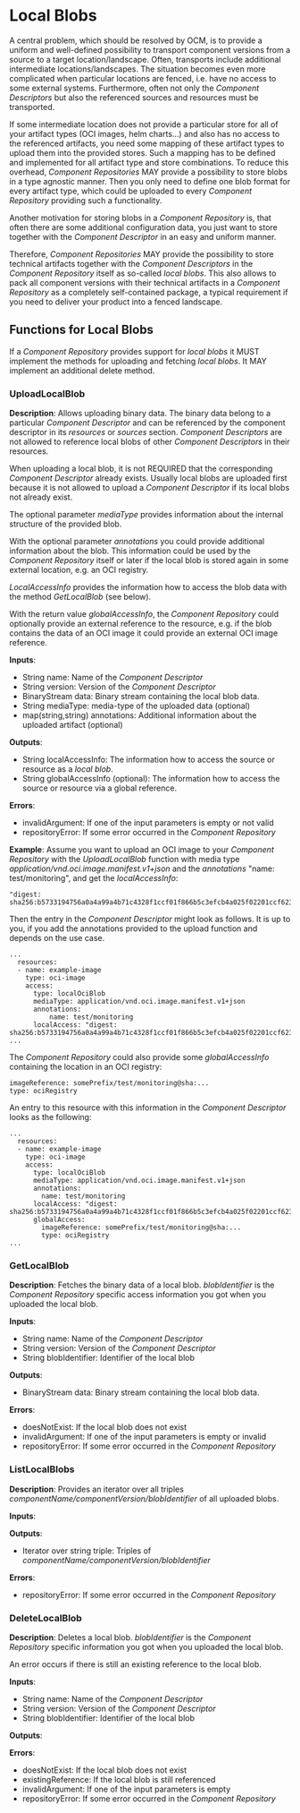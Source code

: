 # Local Blobs

A central problem, which should be resolved by OCM, is to provide a uniform and well-defined possibility to transport 
component versions from a source to a target location/landscape. Often, transports include additional 
intermediate locations/landscapes. The situation becomes even more complicated when particular locations are fenced, 
i.e. have no access to some external systems. Furthermore, often not only the *Component Descriptors* but also the 
referenced sources and resources must be transported. 

If some intermediate location does not provide a particular store for all of your artifact types (OCI 
images, helm charts...) and also has no access to the referenced artifacts, you need some mapping of these artifact 
types to upload them into the provided stores. Such a mapping has to be defined and implemented for all artifact type 
and store combinations. To reduce this overhead, *Component Repositories* MAY provide a possibility to store blobs in 
a type agnostic manner. Then you only need to define one blob format for every artifact type, which could be uploaded 
to every *Component Repository* providing such a functionality.

Another motivation for storing blobs in a *Component Repository* is, that often there are some additional
configuration data, you just want to store together with the *Component Descriptor* in an easy and uniform manner. 

Therefore, *Component Repositories* MAY provide the possibility to store technical artifacts together with the 
*Component Descriptors* in the *Component Repository* itself as so-called *local blobs*. This also allows to pack all 
component versions with their technical artifacts in a *Component Repository* as a completely self-contained package, a 
typical requirement if you need to deliver your product into a fenced landscape. 

## Functions for Local Blobs

If a *Component Repository* provides support for *local blobs* it MUST implement the methods for uploading and fetching
*local blobs*. It MAY implement an additional delete method. 

### UploadLocalBlob

**Description**: Allows uploading binary data. The binary data belong to a particular *Component Descriptor*
and can be referenced by the component descriptor in its *resources* or *sources* section.
*Component Descriptors* are not allowed to reference local blobs of other *Component Descriptors* in their resources.

When uploading a local blob, it is not REQUIRED that the corresponding *Component Descriptor* already exists.
Usually local blobs are uploaded first because it is not allowed to upload a *Component Descriptor* if its local
blobs not already exist.

The optional parameter *mediaType* provides information about the internal structure of the provided blob.

With the optional parameter *annotations* you could provide additional information about the blob. This information
could be used by the *Component Repository* itself or later if the local blob is stored again in some external
location, e.g. an OCI registry.

*LocalAccessInfo* provides the information how to access the blob data with the method *GetLocalBlob* (see below).

With the return value *globalAccessInfo*, the *Component Repository* could optionally provide an external reference to
the resource, e.g. if the blob contains the data of an OCI image it could provide an external OCI image reference.

**Inputs**:

- String name: Name of the *Component Descriptor*
- String version: Version of the *Component Descriptor*
- BinaryStream data: Binary stream containing the local blob data.
- String mediaType: media-type of the uploaded data (optional)
- map(string,string) annotations: Additional information about the uploaded artifact (optional)

**Outputs**:

- String localAccessInfo: The information how to access the source or resource as a *local blob*.
- String globalAccessInfo (optional): The information how to access the source or resource via a global reference.

**Errors**:

- invalidArgument: If one of the input parameters is empty or not valid
- repositoryError: If some error occurred in the *Component Repository*

**Example**:
Assume you want to upload an OCI image to your *Component Repository* with the *UploadLocalBlob* function with media type
*application/vnd.oci.image.manifest.v1+json* and the *annotations* "name: test/monitoring", and get the *localAccessInfo*:

```
"digest: sha256:b5733194756a0a4a99a4b71c4328f1ccf01f866b5c3efcb4a025f02201ccf623"
```

Then the entry in the *Component Descriptor* might look as follows. It is up to you, if you add the annotations
provided to the upload function and depends on the use case.

```
...
  resources:
  - name: example-image
    type: oci-image
    access:
      type: localOciBlob
      mediaType: application/vnd.oci.image.manifest.v1+json
      annotations:
          name: test/monitoring
      localAccess: "digest: sha256:b5733194756a0a4a99a4b71c4328f1ccf01f866b5c3efcb4a025f02201ccf623"
... 
```

The *Component Repository* could also provide some *globalAccessInfo* containing the location in an OCI registry:

```
imageReference: somePrefix/test/monitoring@sha:...
type: ociRegistry
```

An entry to this resource with this information in the *Component Descriptor* looks as the following:

```
...
  resources:
  - name: example-image
    type: oci-image
    access:
      type: localOciBlob
      mediaType: application/vnd.oci.image.manifest.v1+json
      annotations:
        name: test/monitoring
      localAccess: "digest: sha256:b5733194756a0a4a99a4b71c4328f1ccf01f866b5c3efcb4a025f02201ccf623"
      globalAccess: 
        imageReference: somePrefix/test/monitoring@sha:...
        type: ociRegistry
... 
```

### GetLocalBlob

**Description**: Fetches the binary data of a local blob. *blobIdentifier* is the *Component Repository* specific
access information you got when you uploaded the local blob.

**Inputs**:

- String name: Name of the *Component Descriptor*
- String version: Version of the *Component Descriptor*
- String blobIdentifier: Identifier of the local blob

**Outputs**:

- BinaryStream data: Binary stream containing the local blob data.

**Errors**:

- doesNotExist: If the local blob does not exist
- invalidArgument: If one of the input parameters is empty or invalid
- repositoryError: If some error occurred in the *Component Repository*

### ListLocalBlobs

**Description**: Provides an iterator over all triples *componentName/componentVersion/blobIdentifier* of all
uploaded blobs. 

**Inputs**:

**Outputs**:

- Iterator over string triple: Triples of *componentName/componentVersion/blobIdentifier*

**Errors**:

- repositoryError: If some error occurred in the *Component Repository*

### DeleteLocalBlob

**Description**: Deletes a local blob. *blobIdentifier* is the *Component Repository* specific
information you got when you uploaded the local blob.

An error occurs if there is still an existing reference to the local blob.


**Inputs**:

- String name: Name of the *Component Descriptor*
- String version: Version of the *Component Descriptor*
- String blobIdentifier: Identifier of the local blob

**Outputs**:

**Errors**:

- doesNotExist: If the local blob does not exist
- existingReference: If the local blob is still referenced
- invalidArgument: If one of the input parameters is empty
- repositoryError: If some error occurred in the *Component Repository*